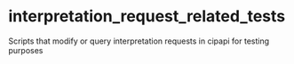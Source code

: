 # interpretation_request_related_tests
 Scripts that modify or query interpretation requests in cipapi for testing purposes
